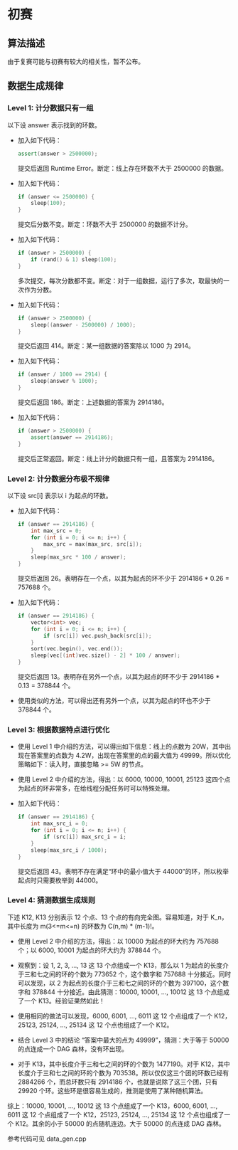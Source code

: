 # 初赛

## 算法描述

由于复赛可能与初赛有较大的相关性，暂不公布。

## 数据生成规律

### Level 1: 计分数据只有一组

以下设 answer 表示找到的环数。

- 加入如下代码：

  ```cpp
  assert(answer > 2500000);
  ```

  提交后返回 Runtime Error。断定：线上存在环数不大于 2500000 的数据。

- 加入如下代码：

  ```cpp
  if (answer <= 2500000) {
      sleep(100);
  }
  ```

  提交后分数不变。断定：环数不大于 2500000 的数据不计分。

- 加入如下代码：

  ```cpp
  if (answer > 2500000) {
      if (rand() & 1) sleep(100);
  }
  ```

  多次提交，每次分数都不变。断定：对于一组数据，运行了多次，取最快的一次作为分数。

- 加入如下代码：

  ```cpp
  if (answer > 2500000) {
      sleep((answer - 2500000) / 1000);
  }
  ```

  提交后返回 414。断定：某一组数据的答案除以 1000 为 2914。

- 加入如下代码：

  ```cpp
  if (answer / 1000 == 2914) {
      sleep(answer % 1000);
  }
  ```

  提交后返回 186。断定：上述数据的答案为 2914186。

- 加入如下代码：

  ```cpp
  if (answer > 2500000) {
      assert(answer == 2914186);
  }
  ```

  提交后正常返回。断定：线上计分的数据只有一组，且答案为 2914186。

### Level 2: 计分数据分布极不规律

以下设 src[i] 表示以 i 为起点的环数。

- 加入如下代码：

  ```cpp
  if (answer == 2914186) {
      int max_src = 0;
      for (int i = 0; i <= n; i++) {
          max_src = max(max_src, src[i]);
      }
      sleep(max_src * 100 / answer);
  }
  ```

  提交后返回 26。表明存在一个点，以其为起点的环不少于 2914186 * 0.26 = 757688 个。

- 加入如下代码：

  ```cpp
  if (answer == 2914186) {
      vector<int> vec;
      for (int i = 0; i <= n; i++) {
          if (src[i]) vec.push_back(src[i]);
      }
      sort(vec.begin(), vec.end());
      sleep(vec[(int)vec.size() - 2] * 100 / answer);
  }
  ```

  提交后返回 13。表明存在另外一个点，以其为起点的环不少于 2914186 * 0.13 = 378844 个。

- 使用类似的方法，可以得出还有另外一个点，以其为起点的环也不少于 378844 个。

### Level 3: 根据数据特点进行优化

- 使用 Level 1 中介绍的方法，可以得出如下信息：线上的点数为 20W，其中出现在答案里的点数为 4.2W，出现在答案里的点的最大值为 49999。所以优化策略如下：读入时，直接忽略 >= 5W 的节点。

- 使用 Level 2 中介绍的方法，得出：以 6000, 10000, 10001, 25123 这四个点为起点的环非常多，在给线程分配任务时可以特殊处理。

- 加入如下代码：

  ```cpp
  if (answer == 2914186) {
      int max_src_i = 0;
      for (int i = 0; i <= n; i++) {
          if (src[i]) max_src_i = i;
      }
      sleep(max_src_i / 1000);
  }
  ```

  提交后返回 43。表明不存在满足“环中的最小值大于 44000”的环，所以枚举起点时只需要枚举到 44000。

### Level 4: 猜测数据生成规则

下述 K12, K13 分别表示 12 个点、13 个点的有向完全图。容易知道，对于 K_n，其中长度为 m(3<=m<=n) 的环数为 C(n,m) * (m-1)!。

- 使用 Level 2 中介绍的方法，得出：以 10000 为起点的环大约为 757688 个；以 6000, 10001 为起点的环大约为 378844 个。

- 观察到：设 1, 2, 3, ..., 13 这 13 个点组成一个 K13，那么以 1 为起点的长度介于三和七之间的环的个数为 773652 个，这个数字和 757688 十分接近。同时可以发现，以 2 为起点的长度介于三和七之间的环的个数为 397100，这个数字和 378844 十分接近。由此猜测：10000, 10001, ..., 10012 这 13 个点组成了一个 K13。经验证果然如此！

- 使用相同的做法可以发现，6000, 6001, ..., 6011 这 12 个点组成了一个 K12，25123, 25124, ..., 25134 这 12 个点也组成了一个 K12。

- 结合 Level 3 中的结论 “答案中最大的点为 49999”，猜测：大于等于 50000 的点连成一个 DAG 森林，没有环出现。

- 对于 K13，其中长度介于三和七之间的环的个数为 1477190。对于 K12，其中长度介于三和七之间的环的个数为 703538。所以仅仅这三个团的环数已经有 2884266 个，而总环数只有 2914186 个，也就是说除了这三个团，只有 29920 个环。这些环是很容易生成的，推测是使用了某种随机算法。

综上：10000, 10001, ..., 10012 这 13 个点组成了一个 K13，6000, 6001, ..., 6011 这 12 个点组成了一个 K12，25123, 25124, ..., 25134 这 12 个点也组成了一个 K12。其余的小于 50000 的点随机连边。大于 50000 的点连成 DAG 森林。

参考代码可见 data_gen.cpp
